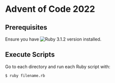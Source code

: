 # Advent of Code 2022

## Prerequisites

Ensure you have ![Ruby 3.1.2](https://img.shields.io/badge/ruby-3.1.2-brightgreen.svg) version installed.

## Execute Scripts 

Go to each directory and run each Ruby script with:

```bash
$ ruby filename.rb
```
